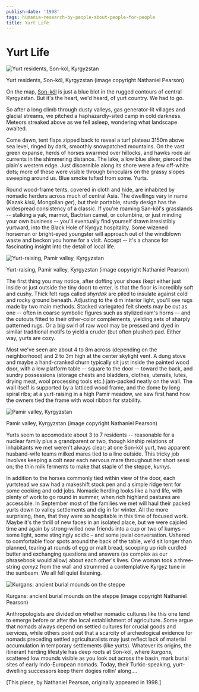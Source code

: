 ```yaml
---
publish-date: '1998'
tags: humania-research-by-people-about-people-for-people
title: Yurt Life
---
```


# Yurt Life

![Yurt residents, Son-köl, Kyrgyzstan](/wp-content/uploads/2009/12/kyrgyzkid-1024x724.jpg "kyrgyzkid")

Yurt residents, Son-köl, Kyrgyzstan (image copyright Nathaniel Pearson)

On the map, [Son-köl](http://en.wikipedia.org/wiki/Song_Kol) is just a blue blot in the rugged contours of central Kyrgyzstan. But it's the heart, we'd heard, of yurt country. We had to go.

So after a long climb through dusty valleys, gas generator-lit villages and glacial streams, we pitched a haphazardly-sited camp in cold darkness. Meteors streaked above as we fell asleep, wondering what landscape awaited.

Come dawn, tent flaps zipped back to reveal a turf plateau 3150m above sea level, ringed by dark, smoothly snowpatched mountains. On the vast green expanse, herds of horses swarmed over hillocks, and hawks rode air currents in the shimmering distance. The lake, a low blue sliver, pierced the plain's western edge. Just discernible along its shore were a few off-white dots; more of these were visible through binoculars on the grassy slopes sweeping around us. Blue smoke tufted from some. Yurts.

Round wood-frame tents, covered in cloth and hide, are inhabited by nomadic herders across much of central Asia. The dwellings vary in name (Kazak _kisü_, Mongolian _ger_), but their portable, sturdy design has the widespread consistency of a classic. If you're roaming San-köl's grasslands -- stalking a yak, marmot, Bactrian camel, or columbine, or just minding your own business -- you'll eventually find yourself drawn irresistibly yurtward, into the Black Hole of Kyrgyz hospitality. Some wizened horseman or bright-eyed youngster will approach out of the windblown waste and beckon you home for a visit. Accept -- it's a chance for fascinating insight into the detail of local life.

![Yurt-raising, Pamir valley, Kyrgyzstan](/wp-content/uploads/2009/12/yurtframe-1024x680.jpg "yurtframe")

Yurt-raising, Pamir valley, Kyrgyzstan (image copyright Nathaniel Pearson)

The first thing you may notice, after doffing your shoes (kept either just inside or just outside the tiny door) to enter, is that the floor is incredibly soft and cushy. Thick felt rugs called _shyrdak_ are piled to insulate against cold and rocky ground beneath. Adjusting to the dim interior light, you'll see rugs made by two main methods. Stacked variegated felt sheets may be cut as one -- often in coarse symbolic figures such as stylized ram's horns -- and the cutouts fitted to their other-color complements, yielding sets of sharply patterned rugs. Or a big swirl of raw wool may be pressed and dyed in similar traditional motifs to yield a cruder (but often plusher) pad. Either way, yurts are cozy.

Most we've seen are about 4 to 8m across (depending on the neighborhood) and 2 to 3m high at the center skylight vent. A dung stove and maybe a hand-cranked churn typically sit just inside the painted wood door, with a low platform table -- square to the door -- toward the back, and sundry possessions (storage chests and bladders, clothes, utensils, lutes, drying meat, wool processing tools etc.) jam-packed neatly on the wall. The wall itself is supported by a latticed wood frame, and the dome by long spiral ribs; at a yurt-raising in a high Pamir meadow, we saw first hand how the owners tied the frame with wool ribbon for stability.

![Pamir valley, Kyrgyzstan](/wp-content/uploads/2009/12/yurtdoor-742x1024.jpg "yurtdoor")

Pamir valley, Kyrgyzstan (image copyright Nathaniel Pearson)

Yurts seem to accomodate about 3 to 7 residents -- reasonable for a nuclear family plus a grandparent or two, though kinship relations of inhabitants we met weren't always clear; at one Son-köl yurt, two apparent husband-wife teams milked mares tied to a line outside. This tricky job involves keeping a colt near each nervous mare throughout her short sessi on; the thin milk ferments to make that staple of the steppe, _kumys_.

In addition to the horses commonly tied within view of the door, each yurtstead we saw had a makeshift stock pen and a simple ridge tent for some cooking and odd jobs. Nomadic herding looks like a hard life, with plenty of work to go round in summer, when rich highland pastures are accessible. In September most of the families we met will haul their packed yurts down to valley settlements and dig in for winter. All the more surprising, then, that they were so hospitable in this time of focused work. Maybe it's the thrill of new faces in an isolated place, but we were cajoled time and again by strong-willed new friends into a cup or two of kumys – some light, some stingingly acidic – and some jovial conversation. Ushered to comfortable floor spots around the back of the table, we'd sit longer than planned, tearing at rounds of egg or malt bread, scooping up rich curdled butter and exchanging questions and answers (as complex as our phrasebook would allow) about each other's lives. One woman took a three-string _qomyz_ from the wall and strummed a contemplative Kyrgyz tune in the sunbeam. We all fell quiet listening.

![Kurgans: ancient burial mounds on the steppe](/wp-content/uploads/2009/12/kurgan-1024x540.jpg "kurgan")

Kurgans: ancient burial mounds on the steppe (image copyright Nathaniel Pearson)

Anthropologists are divided on whether nomadic cultures like this one tend to emerge before or after the local establishment of agriculture. Some argue that nomads always depend on settled cultures for crucial goods and services, while others point out that a scarcity of archeological evidence for nomads preceding settled agriculturalists may just reflect lack of material accumulation in temporary settlements (like yurts). Whatever its origins, the itinerant herding lifestyle has deep roots at Son-köl, where _kurgans,_ scattered low mounds visible as you look out across the basin, mark burial sites of early Indo-European nomads. Today, their Turkic-speaking, yurt-dwelling successors keep them dogies rollin' along....

[This piece, by Nathaniel Pearson, originally appeared in 1998.]
